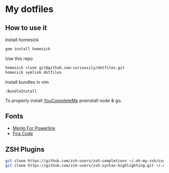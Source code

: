 My dotfiles
========

How to use it
-------------

Install homesick

```bash
gem install homesick
```

Use this repo

```bash
homesick clone git@github.com:curiousily/dotfiles.git
homesick symlink dotfiles
```

Install bundles in vim

```vim
:BundleInstall
```

To properly install [YouCompleteMe](https://github.com/Valloric/YouCompleteMe/) preinstall node & go.

## Fonts

- [Menlo For Powerline](https://github.com/abertsch/Menlo-for-Powerline)
- [Fira Code](https://github.com/tonsky/FiraCode)

## ZSH Plugins

```bash
git clone https://github.com/zsh-users/zsh-completions ~/.oh-my-zsh/custom/plugins/zsh-completions
git clone https://github.com/zsh-users/zsh-syntax-highlighting.git ~/.oh-my-zsh/custom/plugins/zsh-syntax-highlighting
```

